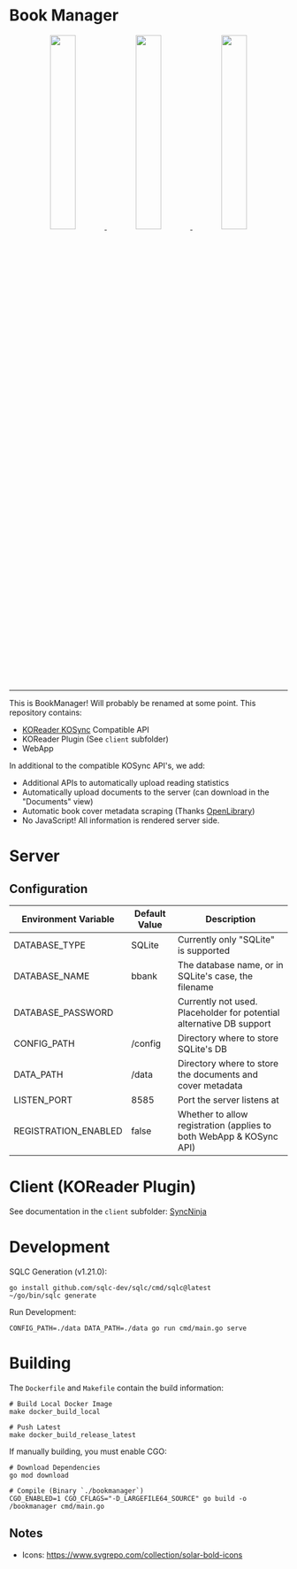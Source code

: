 # Book Manager

<p align="center">
    <a href="https://gitea.va.reichard.io/evan/BookManager/raw/branch/master/screenshots/web_login.png">
        <img src="https://gitea.va.reichard.io/evan/BookManager/raw/branch/master/screenshots/web_login.png" width="30%">
    </a>
    <a href="https://gitea.va.reichard.io/evan/BookManager/raw/branch/master/screenshots/web_home.png">
        <img src="https://gitea.va.reichard.io/evan/BookManager/raw/branch/master/screenshots/web_home.png" width="30%">
    </a>
    <a href="https://gitea.va.reichard.io/evan/BookManager/raw/branch/master/screenshots/web_documents.png">
        <img src="https://gitea.va.reichard.io/evan/BookManager/raw/branch/master/screenshots/web_documents.png" width="30%">
    </a>
</p>

---

This is BookManager! Will probably be renamed at some point. This repository contains:

- [KOReader KOSync](https://github.com/koreader/koreader-sync-server) Compatible API
- KOReader Plugin (See `client` subfolder)
- WebApp

In additional to the compatible KOSync API's, we add:

- Additional APIs to automatically upload reading statistics
- Automatically upload documents to the server (can download in the "Documents" view)
- Automatic book cover metadata scraping (Thanks [OpenLibrary](https://openlibrary.org/))
- No JavaScript! All information is rendered server side.

# Server

## Configuration

| Environment Variable | Default Value | Description                                                          |
| -------------------- | ------------- | -------------------------------------------------------------------- |
| DATABASE_TYPE        | SQLite        | Currently only "SQLite" is supported                                 |
| DATABASE_NAME        | bbank         | The database name, or in SQLite's case, the filename                 |
| DATABASE_PASSWORD    | <EMPTY>       | Currently not used. Placeholder for potential alternative DB support |
| CONFIG_PATH          | /config       | Directory where to store SQLite's DB                                 |
| DATA_PATH            | /data         | Directory where to store the documents and cover metadata            |
| LISTEN_PORT          | 8585          | Port the server listens at                                           |
| REGISTRATION_ENABLED | false         | Whether to allow registration (applies to both WebApp & KOSync API)  |

# Client (KOReader Plugin)

See documentation in the `client` subfolder: [SyncNinja](https://gitea.va.reichard.io/evan/BookManager/src/branch/master/client/)

# Development

SQLC Generation (v1.21.0):

```
go install github.com/sqlc-dev/sqlc/cmd/sqlc@latest
~/go/bin/sqlc generate
```

Run Development:

```
CONFIG_PATH=./data DATA_PATH=./data go run cmd/main.go serve
```

# Building

The `Dockerfile` and `Makefile` contain the build information:

```
# Build Local Docker Image
make docker_build_local

# Push Latest
make docker_build_release_latest
```

If manually building, you must enable CGO:

```
# Download Dependencies
go mod download

# Compile (Binary `./bookmanager`)
CGO_ENABLED=1 CGO_CFLAGS="-D_LARGEFILE64_SOURCE" go build -o /bookmanager cmd/main.go
```

## Notes

- Icons: https://www.svgrepo.com/collection/solar-bold-icons
